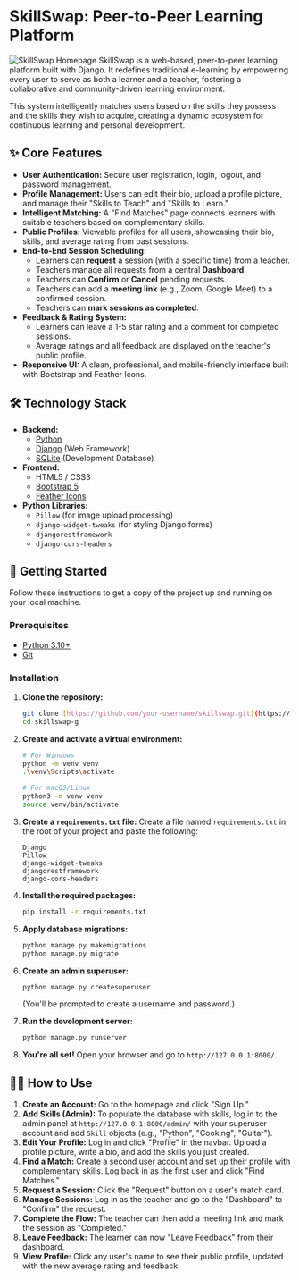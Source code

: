 # SkillSwap: Peer-to-Peer Learning Platform

![SkillSwap Homepage](https://i.imgur.com/your-hero-image-link.png) SkillSwap is a web-based, peer-to-peer learning platform built with Django. It redefines traditional e-learning by empowering every user to serve as both a learner and a teacher, fostering a collaborative and community-driven learning environment.

This system intelligently matches users based on the skills they possess and the skills they wish to acquire, creating a dynamic ecosystem for continuous learning and personal development.

## ✨ Core Features

* **User Authentication:** Secure user registration, login, logout, and password management.
* **Profile Management:** Users can edit their bio, upload a profile picture, and manage their "Skills to Teach" and "Skills to Learn."
* **Intelligent Matching:** A "Find Matches" page connects learners with suitable teachers based on complementary skills.
* **Public Profiles:** Viewable profiles for all users, showcasing their bio, skills, and average rating from past sessions.
* **End-to-End Session Scheduling:**
    * Learners can **request** a session (with a specific time) from a teacher.
    * Teachers manage all requests from a central **Dashboard**.
    * Teachers can **Confirm** or **Cancel** pending requests.
    * Teachers can add a **meeting link** (e.g., Zoom, Google Meet) to a confirmed session.
    * Teachers can **mark sessions as completed**.
* **Feedback & Rating System:**
    * Learners can leave a 1-5 star rating and a comment for completed sessions.
    * Average ratings and all feedback are displayed on the teacher's public profile.
* **Responsive UI:** A clean, professional, and mobile-friendly interface built with Bootstrap and Feather Icons.

## 🛠️ Technology Stack

* **Backend:**
    * [Python](https://www.python.org/)
    * [Django](https://www.djangoproject.com/) (Web Framework)
    * [SQLite](https://www.sqlite.org/index.html) (Development Database)
* **Frontend:**
    * HTML5 / CSS3
    * [Bootstrap 5](https://getbootstrap.com/)
    * [Feather Icons](https://feathericons.com/)
* **Python Libraries:**
    * `Pillow` (for image upload processing)
    * `django-widget-tweaks` (for styling Django forms)
    * `djangorestframework`
    * `django-cors-headers`

## 🚀 Getting Started

Follow these instructions to get a copy of the project up and running on your local machine.

### Prerequisites

* [Python 3.10+](https://www.python.org/downloads/)
* [Git](https://git-scm.com/downloads/)

### Installation

1.  **Clone the repository:**
    ```sh
    git clone [https://github.com/your-username/skillswap.git](https://github.com/your-username/skillswap.git)
    cd skillswap-g
    ```

2.  **Create and activate a virtual environment:**
    ```sh
    # For Windows
    python -m venv venv
    .\venv\Scripts\activate
    
    # For macOS/Linux
    python3 -m venv venv
    source venv/bin/activate
    ```

3.  **Create a `requirements.txt` file:**
    Create a file named `requirements.txt` in the root of your project and paste the following:
    ```
    Django
    Pillow
    django-widget-tweaks
    djangorestframework
    django-cors-headers
    ```

4.  **Install the required packages:**
    ```sh
    pip install -r requirements.txt
    ```

5.  **Apply database migrations:**
    ```sh
    python manage.py makemigrations
    python manage.py migrate
    ```

6.  **Create an admin superuser:**
    ```sh
    python manage.py createsuperuser
    ```
    (You'll be prompted to create a username and password.)

7.  **Run the development server:**
    ```sh
    python manage.py runserver
    ```

8.  **You're all set!** Open your browser and go to `http://127.0.0.1:8000/`.

## 🧑‍🏫 How to Use

1.  **Create an Account:** Go to the homepage and click "Sign Up."
2.  **Add Skills (Admin):** To populate the database with skills, log in to the admin panel at `http://127.0.0.1:8000/admin/` with your superuser account and add `Skill` objects (e.g., "Python", "Cooking", "Guitar").
3.  **Edit Your Profile:** Log in and click "Profile" in the navbar. Upload a profile picture, write a bio, and add the skills you just created.
4.  **Find a Match:** Create a second user account and set up their profile with complementary skills. Log back in as the first user and click "Find Matches."
5.  **Request a Session:** Click the "Request" button on a user's match card.
6.  **Manage Sessions:** Log in as the teacher and go to the "Dashboard" to "Confirm" the request.
7.  **Complete the Flow:** The teacher can then add a meeting link and mark the session as "Completed."
8.  **Leave Feedback:** The learner can now "Leave Feedback" from their dashboard.
9.  **View Profile:** Click any user's name to see their public profile, updated with the new average rating and feedback.
